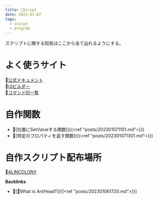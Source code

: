 ```yaml
---
title: 📝Script
date: 2023-01-07
tags:
  - scirpt
  - program
---
```


スクリプトに関する知見はここから全て辿れるようにする。

# よく使うサイト
📝[公式ドキュメント](https://ae-scripting.docsforadobe.dev/index.html)  
📝[UIビルダー](https://scriptui.joonas.me/)  
📝[コマンドID一覧](https://bitbucket.org/justin2taylor/workspace/snippets/aLjjBE)  

# 自作関数
- 📝[位置にSetValueする関数]({{<ref "posts/202301071101.md">}})
- 📝[特定のプロパティを返す関数]({{<ref "posts/202301071301.md">}})

# 自作スクリプト配布場所
🐜[ALINCOLONY](https://www.alinco.shop/plugin-script/)

**Backlinks**
- 📝[🐜What is AntHead?]({{<ref "posts/202301061720.md">}})